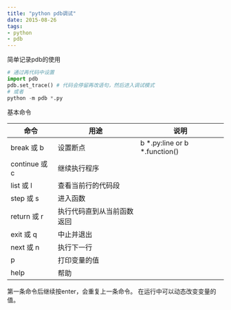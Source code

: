 ```yaml
---
title: "python pdb调试"
date: 2015-08-26
tags:
- python
- pdb
---
```


简单记录pdb的使用

```python
# 通过再代码中设置
import pdb
pdb.set_trace() # 代码会停留再改语句，然后进入调试模式
# 或者
python -m pdb *.py
```

基本命令

命令  | 用途 | 说明
---- | ---- | ---
break 或 b    | 设置断点 | b *.py:line or b *.function()
continue 或 c | 继续执行程序 | 
list 或 l     | 查看当前行的代码段
step 或 s     | 进入函数
return 或 r   | 执行代码直到从当前函数返回
exit 或 q     | 中止并退出
next 或 n     | 执行下一行
p             | 打印变量的值
help          | 帮助

第一条命令后继续按enter，会重复上一条命令。
在运行中可以动态改变变量的值。
